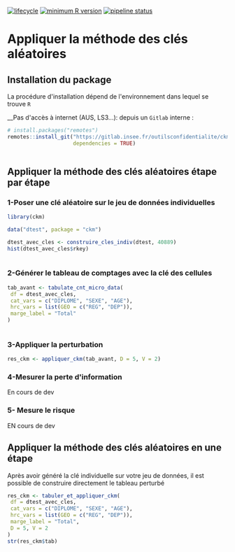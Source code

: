 
[![lifecycle](https://img.shields.io/badge/lifecycle-experimental-green.svg)](https://www.tidyverse.org/lifecycle/#experimental)
[![minimum R version](https://img.shields.io/badge/R%3E%3D-3.5-blue.svg)](https://gitlab.insee.fr/outilsconfidentialite/ckm/-/blob/main/DESCRIPTION)
[![pipeline status](https://gitlab.insee.fr/outilsconfidentialite/ckm/badges/main/pipeline.svg)](https://gitlab.insee.fr/outilsconfidentialite/ckm/-/pipelines)

# Appliquer la méthode des clés aléatoires


## Installation du package

La procédure d'installation dépend de l'environnement dans lequel se trouve `R`

<!--
 __Accès à internet: depuis `Github`__

```r
# install.packages("remotes")
remotes::install_github("inseefrlab/ckm",
                     dependencies = TRUE)
                     
```
-->

__Pas d'accès à internet (AUS, LS3...): depuis un `Gitlab` interne :

```r
# install.packages("remotes")
remotes::install_git("https://gitlab.insee.fr/outilsconfidentialite/ckm.git",
                     dependencies = TRUE)
                     
```


## Appliquer la méthode des clés aléatoires étape par étape

### 1-Poser une clé aléatoire sur le jeu de données individuelles

```r
library(ckm)

data("dtest", package = "ckm")

dtest_avec_cles <- construire_cles_indiv(dtest, 40889)
hist(dtest_avec_cles$rkey)
                     
```


### 2-Générer le tableau de comptages avec la clé des cellules


```r
tab_avant <- tabulate_cnt_micro_data(
 df = dtest_avec_cles,
 cat_vars = c("DIPLOME", "SEXE", "AGE"),
 hrc_vars = list(GEO = c("REG", "DEP")),
 marge_label = "Total"
)
                     
```

### 3-Appliquer la perturbation

```r
res_ckm <- appliquer_ckm(tab_avant, D = 5, V = 2)

```


### 4-Mesurer la perte d'information

En cours de dev

### 5- Mesure le risque

EN cours de dev

## Appliquer la méthode des clés aléatoires en une étape

Après avoir généré la clé individuelle sur votre jeu de données, il est possible
de construire directement le tableau perturbé


```r
res_ckm <- tabuler_et_appliquer_ckm(
 df = dtest_avec_cles,
 cat_vars = c("DIPLOME", "SEXE", "AGE"),
 hrc_vars = list(GEO = c("REG", "DEP")),
 marge_label = "Total",
 D = 5, V = 2
)
str(res_ckm$tab)                   
```


